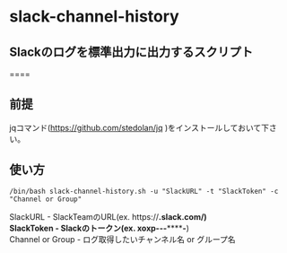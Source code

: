 # slack-channel-history

## Slackのログを標準出力に出力するスクリプト
====

## 前提
jqコマンド(https://github.com/stedolan/jq )をインストールしておいて下さい。

## 使い方
```
/bin/bash slack-channel-history.sh -u "SlackURL" -t "SlackToken" -c "Channel or Group"
```
SlackURL - SlackTeamのURL(ex. https://****.slack.com/)  
SlackToken - Slackのトークン(ex. xoxp-****************-**********-*************-*******)  
Channel or Group - ログ取得したいチャンネル名 or グループ名  
 
